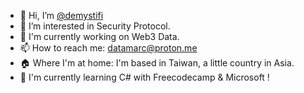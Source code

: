 - 👋 Hi, I’m [@demystifi](https://substack.com/@demystifi/)
- 👀 I’m interested in Security Protocol.
- 🔭 I'm currently working on Web3 Data.
- 📫 How to reach me: datamarc@proton.me
- 🏠 Where I'm at home: I'm based in Taiwan, a little country in Asia.
- 🌱 I'm currently learning C# with Freecodecamp & Microsoft !

  
<!---
MLiserb/MLiserb is a ✨ special ✨ repository because its `README.md` (this file) appears on your GitHub profile.
You can click the Preview link to take a look at your changes.
--->
